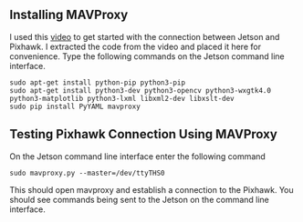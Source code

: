 ## Installing MAVProxy
I used this [video](https://youtu.be/nIuoCYauW3s?si=B8UhA8yvrDOfCrkB) to get started with the connection between Jetson and Pixhawk. I extracted the code from the video and placed it here for convenience.
Type the following commands on the Jetson command line interface.
```
sudo apt-get install python-pip python3-pip
sudo apt-get install python3-dev python3-opencv python3-wxgtk4.0 python3-matplotlib python3-lxml libxml2-dev libxslt-dev
sudo pip install PyYAML mavproxy
```
## Testing Pixhawk Connection Using MAVProxy
On the Jetson command line interface enter the following command  
```
sudo mavproxy.py --master=/dev/ttyTHS0
```
This should open mavproxy and establish a connection to the Pixhawk. You should see commands being sent to the Jetson on the command line interface.
